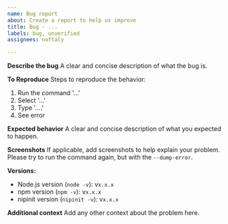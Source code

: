 ```yaml
---
name: Bug report
about: Create a report to help us improve
title: Bug - ...
labels: bug, unverified
assignees: noftaly

---
```


**Describe the bug**
A clear and concise description of what the bug is.

**To Reproduce**
Steps to reproduce the behavior:
1. Run the command '...'
2. Select '...'
3. Type '....'
4. See error

**Expected behavior**
A clear and concise description of what you expected to happen.

**Screenshots**
If applicable, add screenshots to help explain your problem.
Please try to run the command again, but with the `--dump-error`.

**Versions:**
 - Node.js version (`node -v`): v`x.x.x`
 - npm version (`npm -v`): v`x.x.x`
 - nipinit version (`nipinit -v`): v`x.x.x`

**Additional context**
Add any other context about the problem here.
